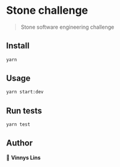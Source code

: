 # Stone challenge

> Stone software engineering challenge

## Install

```sh
yarn
```

## Usage

```sh
yarn start:dev
```

## Run tests

```sh
yarn test
```

## Author

👤 **Vinnys Lins**
